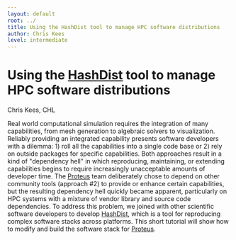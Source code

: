 ```yaml
---
layout: default
root: ../
title: Using the HashDist tool to manage HPC software distributions
author: Chris Kees
level: intermediate
---
```


# Using the [HashDist](http://hashdist.github.io) tool to manage HPC software distributions

Chris Kees, CHL

Real world computational simulation requires the integration of many
capabilities, from mesh generation to algebraic solvers to
visualization. Reliably providing an integrated capability presents software
developers with a dilemma: 1) roll all the capabilities into a single code base
or 2) rely on outside packages for specific capabilities. Both approaches
result in a kind of "dependency hell" in which reproducing, maintaining, or
extending capabilities begins to require increasingly unacceptable amounts of
developer time. The [Proteus](http://proteustoolkit.org) team deliberately
chose to depend on other community tools (approach #2) to provide or enhance
certain capabilities, but the resulting dependency hell quickly became
apparent, particularly on HPC systems with a mixture of vendor library and
source code dependencies. To address this problem, we joined with other
scientific software developers to develop
[HashDist](http://hashdist.github.io), which is a tool for reproducing complex
software stacks across platforms. This short tutorial will show how to modify
and build the software stack for [Proteus](http://proteustoolkit.org).
